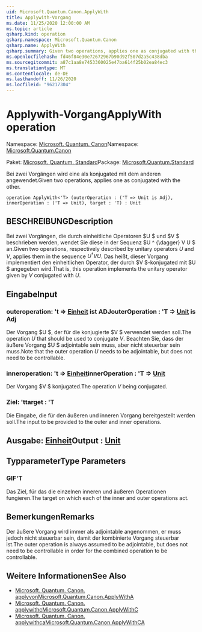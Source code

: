 ```yaml
---
uid: Microsoft.Quantum.Canon.ApplyWith
title: Applywith-Vorgang
ms.date: 11/25/2020 12:00:00 AM
ms.topic: article
qsharp.kind: operation
qsharp.namespace: Microsoft.Quantum.Canon
qsharp.name: ApplyWith
qsharp.summary: Given two operations, applies one as conjugated with the other.
ms.openlocfilehash: fd46f84e30e72672967b90d92f507d2a5c438dba
ms.sourcegitcommit: a87c1aa8e7453360025e47ba614f25b02ea84ec3
ms.translationtype: MT
ms.contentlocale: de-DE
ms.lasthandoff: 11/26/2020
ms.locfileid: "96217304"
---
```

# <a name="applywith-operation"></a><span data-ttu-id="ebf8f-102">Applywith-Vorgang</span><span class="sxs-lookup"><span data-stu-id="ebf8f-102">ApplyWith operation</span></span>

<span data-ttu-id="ebf8f-103">Namespace: [Microsoft. Quantum. Canon](xref:Microsoft.Quantum.Canon)</span><span class="sxs-lookup"><span data-stu-id="ebf8f-103">Namespace: [Microsoft.Quantum.Canon](xref:Microsoft.Quantum.Canon)</span></span>

<span data-ttu-id="ebf8f-104">Paket: [Microsoft. Quantum. Standard](https://nuget.org/packages/Microsoft.Quantum.Standard)</span><span class="sxs-lookup"><span data-stu-id="ebf8f-104">Package: [Microsoft.Quantum.Standard](https://nuget.org/packages/Microsoft.Quantum.Standard)</span></span>


<span data-ttu-id="ebf8f-105">Bei zwei Vorgängen wird eine als konjugated mit dem anderen angewendet.</span><span class="sxs-lookup"><span data-stu-id="ebf8f-105">Given two operations, applies one as conjugated with the other.</span></span>

```qsharp
operation ApplyWith<'T> (outerOperation : ('T => Unit is Adj), innerOperation : ('T => Unit), target : 'T) : Unit
```


## <a name="description"></a><span data-ttu-id="ebf8f-106">BESCHREIBUNG</span><span class="sxs-lookup"><span data-stu-id="ebf8f-106">Description</span></span>

<span data-ttu-id="ebf8f-107">Bei zwei Vorgängen, die durch einheitliche Operatoren $U $ und $V $ beschrieben werden, wendet Sie diese in der Sequenz $U ^ {\dagger} V U $ an.</span><span class="sxs-lookup"><span data-stu-id="ebf8f-107">Given two operations, respectively described by unitary operators $U$ and $V$, applies them in the sequence $U^{\dagger} V U$.</span></span> <span data-ttu-id="ebf8f-108">Das heißt, dieser Vorgang implementiert den einheitlichen Operator, der durch $V $-konjugated mit $U $ angegeben wird.</span><span class="sxs-lookup"><span data-stu-id="ebf8f-108">That is, this operation implements the unitary operator given by $V$ conjugated with $U$.</span></span>

## <a name="input"></a><span data-ttu-id="ebf8f-109">Eingabe</span><span class="sxs-lookup"><span data-stu-id="ebf8f-109">Input</span></span>

### <a name="outeroperation--t--unit--is-adj"></a><span data-ttu-id="ebf8f-110">outeroperation: 't => [Einheit](xref:microsoft.quantum.lang-ref.unit)  ist ADJ</span><span class="sxs-lookup"><span data-stu-id="ebf8f-110">outerOperation : 'T => [Unit](xref:microsoft.quantum.lang-ref.unit)  is Adj</span></span>

<span data-ttu-id="ebf8f-111">Der Vorgang $U $, der für die konjugierte $V $ verwendet werden soll.</span><span class="sxs-lookup"><span data-stu-id="ebf8f-111">The operation $U$ that should be used to conjugate $V$.</span></span> <span data-ttu-id="ebf8f-112">Beachten Sie, dass der äußere Vorgang $U $ adjointable sein muss, aber nicht steuerbar sein muss.</span><span class="sxs-lookup"><span data-stu-id="ebf8f-112">Note that the outer operation $U$ needs to be adjointable, but does not need to be controllable.</span></span>


### <a name="inneroperation--t--unit"></a><span data-ttu-id="ebf8f-113">inneroperation: 't => [Einheit](xref:microsoft.quantum.lang-ref.unit)</span><span class="sxs-lookup"><span data-stu-id="ebf8f-113">innerOperation : 'T => [Unit](xref:microsoft.quantum.lang-ref.unit)</span></span> 

<span data-ttu-id="ebf8f-114">Der Vorgang $V $ konjugated.</span><span class="sxs-lookup"><span data-stu-id="ebf8f-114">The operation $V$ being conjugated.</span></span>


### <a name="target--t"></a><span data-ttu-id="ebf8f-115">Ziel: 't</span><span class="sxs-lookup"><span data-stu-id="ebf8f-115">target : 'T</span></span>

<span data-ttu-id="ebf8f-116">Die Eingabe, die für den äußeren und inneren Vorgang bereitgestellt werden soll.</span><span class="sxs-lookup"><span data-stu-id="ebf8f-116">The input to be provided to the outer and inner operations.</span></span>



## <a name="output--unit"></a><span data-ttu-id="ebf8f-117">Ausgabe: [Einheit](xref:microsoft.quantum.lang-ref.unit)</span><span class="sxs-lookup"><span data-stu-id="ebf8f-117">Output : [Unit](xref:microsoft.quantum.lang-ref.unit)</span></span>



## <a name="type-parameters"></a><span data-ttu-id="ebf8f-118">Typparameter</span><span class="sxs-lookup"><span data-stu-id="ebf8f-118">Type Parameters</span></span>

### <a name="t"></a><span data-ttu-id="ebf8f-119">GIF</span><span class="sxs-lookup"><span data-stu-id="ebf8f-119">'T</span></span>

<span data-ttu-id="ebf8f-120">Das Ziel, für das die einzelnen inneren und äußeren Operationen fungieren.</span><span class="sxs-lookup"><span data-stu-id="ebf8f-120">The target on which each of the inner and outer operations act.</span></span>

## <a name="remarks"></a><span data-ttu-id="ebf8f-121">Bemerkungen</span><span class="sxs-lookup"><span data-stu-id="ebf8f-121">Remarks</span></span>

<span data-ttu-id="ebf8f-122">Der äußere Vorgang wird immer als adjointable angenommen, er muss jedoch nicht steuerbar sein, damit der kombinierte Vorgang steuerbar ist.</span><span class="sxs-lookup"><span data-stu-id="ebf8f-122">The outer operation is always assumed to be adjointable, but does not need to be controllable in order for the combined operation to be controllable.</span></span>

## <a name="see-also"></a><span data-ttu-id="ebf8f-123">Weitere Informationen</span><span class="sxs-lookup"><span data-stu-id="ebf8f-123">See Also</span></span>

- [<span data-ttu-id="ebf8f-124">Microsoft. Quantum. Canon. applyvon</span><span class="sxs-lookup"><span data-stu-id="ebf8f-124">Microsoft.Quantum.Canon.ApplyWithA</span></span>](xref:Microsoft.Quantum.Canon.ApplyWithA)
- [<span data-ttu-id="ebf8f-125">Microsoft. Quantum. Canon. applywithc</span><span class="sxs-lookup"><span data-stu-id="ebf8f-125">Microsoft.Quantum.Canon.ApplyWithC</span></span>](xref:Microsoft.Quantum.Canon.ApplyWithC)
- [<span data-ttu-id="ebf8f-126">Microsoft. Quantum. Canon. applywithca</span><span class="sxs-lookup"><span data-stu-id="ebf8f-126">Microsoft.Quantum.Canon.ApplyWithCA</span></span>](xref:Microsoft.Quantum.Canon.ApplyWithCA)